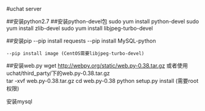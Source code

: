 #uchat server

##安装python2.7
##安装python-devel包
    sudo yum install python-devel
    sudo yum install zlib-devel
    sudo yum install libjpeg-turbo-devel

##安装pip
    --pip install requests
    --pip install MySQL-python

    --pip install image (CentOS需要libjpeg-turbo-devel)

##安装web.py
    wget http://webpy.org/static/web.py-0.38.tar.gz
    或者使用uchat/third_party/下的web.py-0.38.tar.gz
    <br>
    tar -xvf web.py-0.38.tar.gz
    cd web.py-0.38
    python setup.py install   (需要root权限)
    
安装mysql
 
